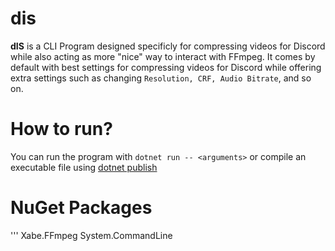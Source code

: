 # dis
__dIS__ is a CLI Program designed specificly for compressing videos for Discord while also acting as more "nice" way to interact with FFmpeg. It comes by default with best settings for compressing videos for Discord while offering extra settings such as changing ``Resolution, CRF, Audio Bitrate``, and so on.

# How to run?
You can run the program with ``dotnet run -- <arguments>`` or compile an executable file using [dotnet publish](https://learn.microsoft.com/en-us/dotnet/core/tools/dotnet-publish)

# NuGet Packages
'''
Xabe.FFmpeg
System.CommandLine
```